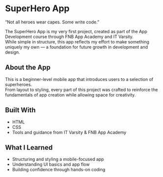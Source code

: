 # SuperHero App

“Not all heroes wear capes. Some write code.”

The SuperHero App is my very first project, created as part of the App Development course through FNB App Academy and IT Varsity.  
While simple in structure, this app reflects my effort to make something uniquely my own — a foundation for future growth in development and design.

## About the App

This is a beginner-level mobile app that introduces users to a selection of superheroes.  
From layout to styling, every part of this project was crafted to reinforce the fundamentals of app creation while allowing space for creativity.

## Built With

- HTML  
- CSS  
- Tools and guidance from IT Varsity & FNB App Academy

## What I Learned

- Structuring and styling a mobile-focused app  
- Understanding UI basics and app flow  
- Building confidence through hands-on coding


